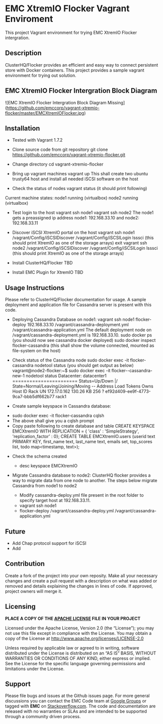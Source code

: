 EMC XtremIO Flocker Vagrant Enviroment
======================
This project Vagrant environment for trying EMC XtremIO Flocker intergration.

## Description
ClusterHQ/Flocker provides an efficient and easy way to connect persistent store with Docker containers. This project provides a sample vagrant environment for trying out solution.

## EMC XtremIO Flocker Intergration Block Diagram
![EMC XtremIO Flocker Intergration Block Diagram Missing] (https://github.com/emccorp/vagrant-xtremio-flocker/master/EMCXtremIOFlocker.jpg)



## Installation
* Tested with Vagrant 1.7.2

- Clone source code from git repository
git clone https://github.com/emccorp/vagrant-xtremio-flocker.git

- Change directory
cd vagrant-xtremio-flocker

- Bring up vagrant machines
vagrant up
This shall create two ubuntu trusty64 host and install all needed iSCSI software on the host

- Check the status of nodes
vagrant status (it should print following)

Current machine states:
node1                     running (virtualbox)
node2                     running (virtualbox)

- Test login to the host
vagrant ssh node1
vagrant ssh node2
The node1 gets a preassigned ip address node1: 192.168.33.10 and node2: 192.168.33.11

- Discover iSCSI XtremIO portal on the host
vagrant ssh node1
/vagrant/Config/iSCSIDiscover <EMC XtremIO iSCSI Portal IP>
/vagrant/Config/iSCSILogin <EMC XtremIO iSCSI Portal IP>
lsssci (this should print XtremIO as one of the storage arrays)
exit
vagrant ssh node2
/vagrant/Config/iSCSIDiscover <EMC XtremIO iSCSI Portal IP>
/vagrant/Config/iSCSILogin <EMC XtremIO iSCSI Portal IP>
lsssci (this should print XtremIO as one of the storage arrays)

- Install ClusterHQ/Flocker
TBD

- Install EMC Plugin for XtremIO
TBD

## Usage Instructions
Please refer to ClusterHQ/Flocker documentation for usage. A sample deployment and application file for Cassandra server is present with this code.
- Deploying Cassandra Database on node1:
vagrant ssh node1
flocker-deploy 192.168.33.10 /vagrant/cassandra-deployment.yml /vagrant/cassandra-application.yml
The default deployment node on /vagrant/cassandra-deployment.yml is 192.168.33.10.
sudo docker ps (you should now see cassandra docker deployed)
sudo docker inspect flocker-cassandra (this shall show the volume connected, mounted as file-system on the host)

- Check status of the Cassandra node
sudo docker exec -it flocker-cassandra nodetool status (you should get output as below)
vagrant@node2-flocker:~$ sudo docker exec -it flocker--cassandra-new-1 nodetool status
Datacenter: datacenter1
=======================
Status=Up/Down
|/ State=Normal/Leaving/Joining/Moving
--  Address       Load       Tokens  Owns    Host ID                               Rack
UN  172.17.0.162  130.26 KB  256     ?       ef92d409-ee9f-4773-9ca7-bbb5df662b77  rack1

- Create sample keyspace in Cassandra database:
 * sudo docker exec -it flocker-cassandra cqlsh
 * The above shall give you a cqlsh prompt
 * Copy paste following to create database and table
 CREATE KEYSPACE EMCXtremIO WITH REPLICATION = { 'class' : 'SimpleStrategy', 'replication_factor' : 0};
 CREATE TABLE EMCXtremIO.users (userid text PRIMARY KEY, first_name text, last_name text, emails set<text>, top_scores list<int>, todo map<timestamp, text>);
 
- Check the schema created
  * desc keyspace EMCXtremIO

- Migrate Cassandra database to node2:
  ClusterHQ flocker provides a way to migrate data from one node to another. The steps below migrate Cassandra from node1 to node2
  * Modify cassandra-deploy.yml file present in the root folder to specify target host at 192.168.33.11.
  * vagrant ssh node1
  * flocker-deploy /vagrant/cassandra-deploy.yml /vagrant/cassandra-application.yml
 




## Future
- Add Chap protocol support for iSCSI
- Add 

## Contribution
Create a fork of the project into your own reposity. Make all your necessary changes and create a pull request with a description on what was added or removed and details explaining the changes in lines of code. If approved, project owners will merge it.

Licensing
---------
**PLACE A COPY OF THE [APACHE LICENSE](http://emccode.github.io/sampledocs/LICENSE "LICENSE") FILE IN YOUR PROJECT**

Licensed under the Apache License, Version 2.0 (the “License”); you may not use this file except in compliance with the License. You may obtain a copy of the License at <http://www.apache.org/licenses/LICENSE-2.0>

Unless required by applicable law or agreed to in writing, software distributed under the License is distributed on an “AS IS” BASIS, WITHOUT WARRANTIES OR CONDITIONS OF ANY KIND, either express or implied. See the License for the specific language governing permissions and limitations under the License.

Support
-------
Please file bugs and issues at the Github issues page. For more general discussions you can contact the EMC Code team at <a href="https://groups.google.com/forum/#!forum/emccode-users">Google Groups</a> or tagged with **EMC** on <a href="https://stackoverflow.com">Stackoverflow.com</a>. The code and documentation are released with no warranties or SLAs and are intended to be supported through a community driven process.
